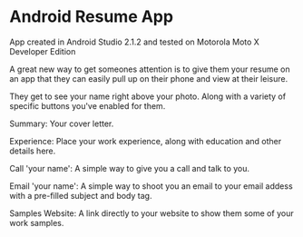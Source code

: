# Android Resume App
App created in Android Studio 2.1.2 and tested on Motorola Moto X Developer Edition


A great new way to get someones attention is to give them your resume on an app that
they can easily pull up on their phone and view at their leisure. 

They get to see your name right above your photo.
Along with a variety of specific buttons you've enabled for them.

Summary: Your cover letter.

Experience: Place your work experience, along with education and other details here.

Call 'your name': A simple way to give you a call and talk to you.

Email 'your name': A simple way to shoot you an email to your email addess with a
pre-filled subject and body tag.

Samples Website: A link directly to your website to show them some of your work samples.
